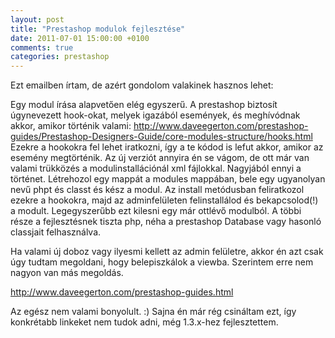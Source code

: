 ```yaml
---
layout: post
title: "Prestashop modulok fejlesztése"
date: 2011-07-01 15:00:00 +0100
comments: true
categories: prestashop
---
```


Ezt emailben írtam, de azért gondolom valakinek hasznos lehet:

Egy modul írása alapvetően elég egyszerű.
A prestashop biztosít úgynevezett hook-okat, melyek igazából
események, és meghívódnak akkor, amikor történik valami:
http://www.daveegerton.com/prestashop-guides/Prestashop-Designers-Guide/core-modules-structure/hooks.html
Ezekre a hookokra fel lehet iratkozni, így a te kódod is lefut akkor,
amikor az esemény megtörténik.
Az új verziót annyira én se vágom, de ott már van valami trükközés a
modulinstallációnál xml fájlokkal.
Nagyjából ennyi a történet. Létrehozol egy mappát a modules mappában,
bele egy ugyanolyan nevű phpt és classt és kész a modul.
Az install metódusban feliratkozol ezekre a hookokra, majd az
adminfelületen felinstallálod és bekapcsolod(!) a modult.
Legegyszerűbb ezt kilesni egy már ottlévő modulból. A többi része a
fejlesztésnek tiszta php,  néha a prestashop Database vagy hasonló
classjait felhasználva.

Ha valami új doboz vagy ilyesmi kellett az admin felületre, akkor én
azt csak úgy tudtam megoldani, hogy belepiszkálok a viewba. Szerintem
erre nem nagyon van más megoldás.

http://www.daveegerton.com/prestashop-guides.html

Az egész nem valami bonyolult. :)
Sajna én már rég csináltam ezt, így konkrétabb linkeket nem tudok
adni, még 1.3.x-hez fejlesztettem.